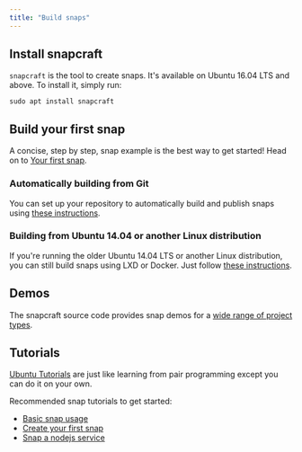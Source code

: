 ```yaml
---
title: "Build snaps"
---
```


## Install snapcraft

`snapcraft` is the tool to create snaps. It's available on Ubuntu 16.04 LTS and above. To install it, simply run:

    sudo apt install snapcraft


## Build your first snap

A concise, step by step, snap example is the best way to get started! Head on to [Your first snap](/docs/build-snaps/your-first-snap).

### Automatically building from Git

You can set up your repository to automatically build and publish snaps using [these instructions](/docs/build-snaps/ci-integration).

### Building from Ubuntu 14.04 or another Linux distribution

If you're running the older Ubuntu 14.04 LTS or another Linux distribution, you can still build snaps using LXD or Docker. Just
follow [these instructions](/docs/build-snaps/trusty).

## Demos

The snapcraft source code provides snap demos for a [wide range of project types](https://github.com/snapcore/snapcraft/tree/master/demos).

## Tutorials

[Ubuntu Tutorials](https://tutorials.ubuntu.com/) are just like learning from pair programming except you can do it on your own.

Recommended snap tutorials to get started:

* [Basic snap usage](https://tutorials.ubuntu.com/tutorial/basic-snap-usage?utm_source=snapcraft.io&utm_medium=buildsnapsindex&utm_campaign=tutorials)
* [Create your first snap](https://tutorials.ubuntu.com/tutorial/create-your-first-snap?utm_source=snapcraft.io&utm_medium=buildsnapsindex&utm_campaign=tutorials)
* [Snap a nodejs service](https://tutorials.ubuntu.com/tutorial/build-a-nodejs-service?utm_source=snapcraft.io&utm_medium=buildsnapsindex&utm_campaign=tutorials)
